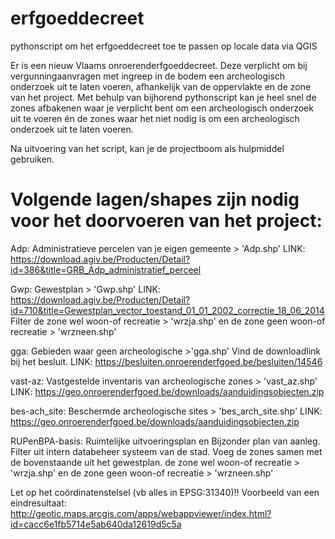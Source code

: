 # erfgoeddecreet
pythonscript om het erfgoeddecreet toe te passen op locale data via QGIS

Er is een nieuw Vlaams onroerenderfgoeddecreet. Deze verplicht om bij vergunningaanvragen met ingreep in de bodem een archeologisch onderzoek uit te laten voeren, afhankelijk van de oppervlakte en de zone van het project. 
Met behulp van bijhorend pythonscript kan je heel snel de zones afbakenen waar je verplicht bent om een archeologisch onderzoek uit te voeren én de zones waar het niet nodig is om een archeologisch onderzoek uit te laten voeren.

Na uitvoering van het script, kan je de projectboom als hulpmiddel gebruiken.

# Volgende lagen/shapes zijn nodig voor het doorvoeren van het project: 
Adp: Administratieve  percelen van je eigen gemeente > 'Adp.shp'  LINK: https://download.agiv.be/Producten/Detail?id=386&title=GRB_Adp_administratief_perceel 

Gwp: Gewestplan > 'Gwp.shp'  LINK: https://download.agiv.be/Producten/Detail?id=710&title=Gewestplan_vector_toestand_01_01_2002_correctie_18_06_2014 
Filter 
de zone wel woon-of recreatie > 'wrzja.shp' en
de zone geen woon-of recreatie > 'wrzneen.shp'

gga: Gebieden waar geen archeologische >'gga.shp' Vind de downloadlink bij het besluit. LINK: 
https://besluiten.onroerenderfgoed.be/besluiten/14546

vast-az: Vastgestelde inventaris van archeologische zones  > 'vast_az.shp'  LINK: https://geo.onroerenderfgoed.be/downloads/aanduidingsobjecten.zip 

bes-ach_site: Beschermde archeologische sites > 'bes_arch_site.shp'  LINK: https://geo.onroerenderfgoed.be/downloads/aanduidingsobjecten.zip  

RUPenBPA-basis: Ruimtelijke uitvoeringsplan en Bijzonder plan van aanleg. 
Filter uit intern databeheer systeem  van de stad. Voeg de zones samen met de bovenstaande uit het gewestplan.
de zone wel woon-of recreatie > 'wrzja.shp' en
de zone geen woon-of recreatie > 'wrzneen.shp'

Let op het coördinatenstelsel (vb alles in EPSG:31340)!!
Voorbeeld van een eindresultaat: http://geotic.maps.arcgis.com/apps/webappviewer/index.html?id=cacc6e1fb5714e5ab640da12619d5c5a
